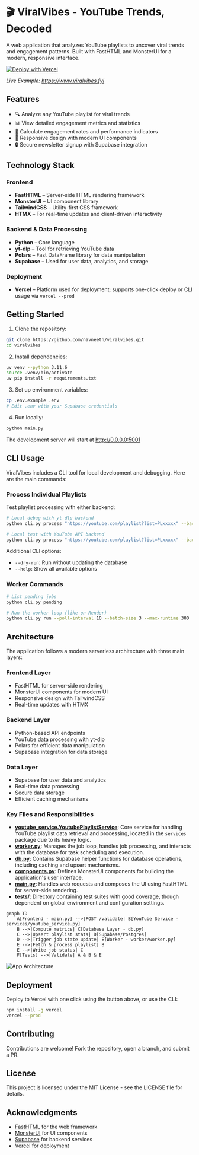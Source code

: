 # 🎬 ViralVibes - YouTube Trends, Decoded

A web application that analyzes YouTube playlists to uncover viral trends and engagement patterns. Built with FastHTML and MonsterUI for a modern, responsive interface.

[![Deploy with Vercel](https://vercel.com/button)](https://vercel.com/new/clone?repository-url=https://github.com/vercel/examples/tree/main/framework-boilerplates/fasthtml&template=fasthtml)

_Live Example: https://www.viralvibes.fyi_

## Features

- 🔍 Analyze any YouTube playlist for viral trends
- 📊 View detailed engagement metrics and statistics
- 🎯 Calculate engagement rates and performance indicators
- 📱 Responsive design with modern UI components
- 🔒 Secure newsletter signup with Supabase integration

## Technology Stack

### Frontend
- **FastHTML** – Server-side HTML rendering framework
- **MonsterUI** – UI component library
- **TailwindCSS** – Utility-first CSS framework
- **HTMX** – For real-time updates and client-driven interactivity

### Backend & Data Processing
- **Python** – Core language
- **yt-dlp** – Tool for retrieving YouTube data
- **Polars** – Fast DataFrame library for data manipulation
- **Supabase** – Used for user data, analytics, and storage

### Deployment
- **Vercel** – Platform used for deployment; supports one-click deploy or CLI usage via `vercel --prod`

## Getting Started

1. Clone the repository:
```bash
git clone https://github.com/navneeth/viralvibes.git
cd viralvibes
```

2. Install dependencies:
```bash
uv venv --python 3.11.6
source .venv/bin/activate
uv pip install -r requirements.txt
```

3. Set up environment variables:
```bash
cp .env.example .env
# Edit .env with your Supabase credentials
```

4. Run locally:
```bash
python main.py
```
The development server will start at http://0.0.0.0:5001

## CLI Usage

ViralVibes includes a CLI tool for local development and debugging. Here are the main commands:

### Process Individual Playlists

Test playlist processing with either backend:

```bash
# Local debug with yt-dlp backend
python cli.py process "https://youtube.com/playlist?list=PLxxxxx" --backend yt-dlp

# Local test with YouTube API backend
python cli.py process "https://youtube.com/playlist?list=PLxxxxx" --backend youtubeapi
```

Additional CLI options:
- `--dry-run`: Run without updating the database
- `--help`: Show all available options

### Worker Commands

```bash
# List pending jobs
python cli.py pending

# Run the worker loop (like on Render)
python cli.py run --poll-interval 10 --batch-size 3 --max-runtime 300
```

## Architecture

The application follows a modern serverless architecture with three main layers:

### Frontend Layer
- FastHTML for server-side rendering
- MonsterUI components for modern UI
- Responsive design with TailwindCSS
- Real-time updates with HTMX

### Backend Layer
- Python-based API endpoints
- YouTube data processing with yt-dlp
- Polars for efficient data manipulation
- Supabase integration for data storage

### Data Layer
- Supabase for user data and analytics
- Real-time data processing
- Secure data storage
- Efficient caching mechanisms

### Key Files and Responsibilities
- **[youtube_service.YoutubePlaylistService](https://github.com/navneeth/viralvibes/blob/main/services/youtube_service.py)**: Core service for handling YouTube playlist data retrieval and processing, located in the `services` package due to its heavy logic.
- **[worker.py](https://github.com/navneeth/viralvibes/blob/main/worker.py)**: Manages the job loop, handles job processing, and interacts with the database for task scheduling and execution.
- **[db.py](https://github.com/navneeth/viralvibes/blob/main/db.py)**: Contains Supabase helper functions for database operations, including caching and upsert mechanisms.
- **[components.py](https://github.com/navneeth/viralvibes/blob/main/components.py)**: Defines MonsterUI components for building the application's user interface.
- **[main.py](https://github.com/navneeth/viralvibes/blob/main/main.py)**: Handles web requests and composes the UI using FastHTML for server-side rendering.
- **[tests/](https://github.com/navneeth/viralvibes/tree/main/tests)**: Directory containing test suites with good coverage, though dependent on global environment and configuration settings.

```mermaid
graph TD
    A[Frontend - main.py] -->|POST /validate| B[YouTube Service - services/youtube_service.py]
    B -->|Compute metrics| C[Database Layer - db.py]
    C -->|Upsert playlist stats| D[Supabase/Postgres]
    D -->|Trigger job state update| E[Worker - worker/worker.py]
    E -->|Fetch & process playlist| B
    E -->|Write job status| C
    F[Tests] -->|Validate| A & B & E
```

![App Architecture](static/Diagram.png)

## Deployment

Deploy to Vercel with one click using the button above, or use the CLI:

```bash
npm install -g vercel
vercel --prod
```

## Contributing

Contributions are welcome! Fork the repository, open a branch, and submit a PR.

## License

This project is licensed under the MIT License - see the LICENSE file for details.

## Acknowledgments

- [FastHTML](https://fastht.ml/) for the web framework
- [MonsterUI](https://monsterui.dev/) for UI components
- [Supabase](https://supabase.io/) for backend services
- [Vercel](https://vercel.com) for deployment
